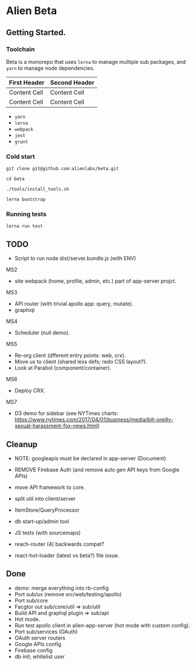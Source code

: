 # Alien Beta

## Getting Started.

### Toolchain

Beta is a monorepo that uses `lerna` to manage multiple sub packages, and `yarn` to manage node dependencies.


| First Header  | Second Header |
| ------------- | ------------- |
| Content Cell  | Content Cell  |
| Content Cell  | Content Cell  |


- `yarn`
- `lerna`
- `webpack`
- `jest`
- `grunt`


### Cold start

~~~~
git clone git@github.com:alienlabs/beta.git

cd beta

./tools/install_tools.sh

lerna bootstrap
~~~~

### Running tests

~~~~
lerna run test
~~~~

















## TODO

- Script to run node dist/server.bundle.js (with ENV)

MS2
- site webpack (home, profile, admin, etc.) part of app-server projct.

MS3
- API router (with trivial apollo app: query, mutate).
- graphiql

MS4
- Scheduler (null demo).

MS5
- Re-org client (dfferent entry points: web, crx).
- Move ux to client (shared less defs; redo CSS layout?).
- Look at Parabol (component/container).

MS6
- Deploy CRX.

MS7
- D3 demo for sidebar (see NYTimes charts: https://www.nytimes.com/2017/04/01/business/media/bill-oreilly-sexual-harassment-fox-news.html)

## Cleanup

- NOTE: googleapis must be declared in app-server (Document)

- REMOVE Firebase Auth (and remove auto gen API keys from Google APIs)

- move API framework to core.
- split util into client/server
- ItemStore/QueryProcessor
- db start-up/admin tool

- JS tests (with sourcemaps)

- reach-router (4) backwards compat?
- react-hot-loader (latest vs beta?) file issue.

## Done

- demo: merge everything into rb-config
- Port sub/ux (remove src/web/testing/apollo)
- Port sub/core
- Facgtor out sub/core/util => sub/util
- Build API and graphql plugin => sub/api
- Hot mode.
- Run test apollo client in alien-app-server (hot mode with custom config).
- Port sub/services (OAuth)
- OAuth server routers
- Google APIs config
- Firebase config
- db init; whitelist user

